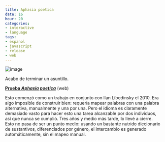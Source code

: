 ```yaml
---
title: Aphasia poetica
date: 16
hour: 20
categories:
- interactive
- language
tags:
- espanol
- javascript
- release
- web
---
```


![image](http://blog.agj.cl/wp-content/uploads/2014/04/aphasiapoetica.png "Aphasia Poetica screenshot")

Acabo de terminar un asuntillo.

[**Prueba _Aphasia poetica_**](http://www.agj.cl/files/games/aphasiapoetica/) (web)

Esto comenzó como un trabajo en conjunto con Ilan Libedinsky el 2010. Era algo imposible de construir bien: requería mapear palabras con una palabra alternativa, manualmente y una por una. Pero el idioma es claramente demasiado vasto para hacer esto una tarea alcanzable por dos individuos, así que nunca se cumplió. Tres años y medio más tarde, lo llevé a cierre. Esto no pasa de ser un punto medio: usando un bastante nutrido diccionario de sustantivos, diferenciados por género, el intercambio es generado automáticamente, sin el mapeo manual.

